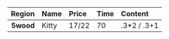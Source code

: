 
| **Region**| Name | Price | Time | Content |
|---------:|:------|:------|:------| :------|
| **5wood** | Kitty | 17/22 | 70 | .3*2 / .3+1 |

